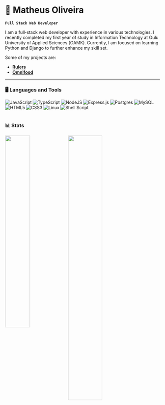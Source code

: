 <base target="_blank">

# 🕺 Matheus Oliveira

**`Full Stack Web Developer`**

I am a full-stack web developer with experience in various technologies. I recently completed my first year of study in Information Technology at Oulu University of Applied Sciences (OAMK). Currently, I am focused on learning Python and Django to further enhance my skill set.

Some of my projects are:
- **[Rulers](https://rulers-sh.com/)**
- **[Omnifood](https://omnifood-matheus-oamk.netlify.app/)**

---

### 🖥️ Languages and Tools

<!-- Languages and tools badges -->
![JavaScript](https://img.shields.io/badge/javascript-%23323330.svg?style=for-the-badge&logo=javascript&logoColor=%23F7DF1E)
![TypeScript](https://img.shields.io/badge/typescript-%23007ACC.svg?style=for-the-badge&logo=typescript&logoColor=white)
![NodeJS](https://img.shields.io/badge/node.js-6DA55F?style=for-the-badge&logo=node.js&logoColor=white)
![Express.js](https://img.shields.io/badge/express.js-%23404d59.svg?style=for-the-badge&logo=express&logoColor=%2361DAFB)
![Postgres](https://img.shields.io/badge/postgres-%23316192.svg?style=for-the-badge&logo=postgresql&logoColor=white)
![MySQL](https://img.shields.io/badge/mysql-%2300f.svg?style=for-the-badge&logo=mysql&logoColor=white)
![HTML5](https://img.shields.io/badge/html5-%23E34F26.svg?style=for-the-badge&logo=html5&logoColor=white)
![CSS3](https://img.shields.io/badge/css3-%231572B6.svg?style=for-the-badge&logo=css3&logoColor=white)
![Linux](https://img.shields.io/badge/Linux-FCC624?style=for-the-badge&logo=linux&logoColor=black)
![Shell Script](https://img.shields.io/badge/shell_script-%23121011.svg?style=for-the-badge&logo=gnu-bash&logoColor=white)

#

### 📊 Stats
<!-- Stats cards  -->
<img align='left' width='40%' src='https://github-readme-stats.vercel.app/api/top-langs/?username=matheus-oamk&layout=compact&count_private=true&theme=transparent'/>

<img align='left' width='47%'  src='https://github-readme-stats.vercel.app/api?username=matheus-oamk&hide=contribs&count_private=true&theme=transparent&show_icons=true&rank_icon=github'/>


<!--
**Matheus-OAMK/Matheus-OAMK** is a ✨ _special_ ✨ repository because its `README.md` (this file) appears on your GitHub profile.

Here are some ideas to get you started:

- 🔭 I’m currently working on ...
- 🌱 I’m currently learning ...
- 👯 I’m looking to collaborate on ...
- 🤔 I’m looking for help with ...
- 💬 Ask me about ...
- 📫 How to reach me: ...
- 😄 Pronouns: ...
- ⚡ Fun fact: ...
-->
